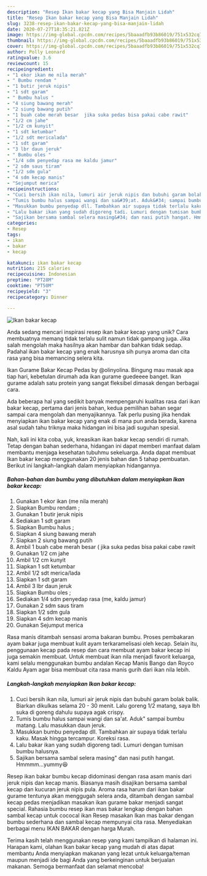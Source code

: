 ```yaml
---
description: "Resep Ikan bakar kecap yang Bisa Manjain Lidah"
title: "Resep Ikan bakar kecap yang Bisa Manjain Lidah"
slug: 3238-resep-ikan-bakar-kecap-yang-bisa-manjain-lidah
date: 2020-07-27T18:35:21.821Z
image: https://img-global.cpcdn.com/recipes/5baaadfb93b86019/751x532cq70/ikan-bakar-kecap-foto-resep-utama.jpg
thumbnail: https://img-global.cpcdn.com/recipes/5baaadfb93b86019/751x532cq70/ikan-bakar-kecap-foto-resep-utama.jpg
cover: https://img-global.cpcdn.com/recipes/5baaadfb93b86019/751x532cq70/ikan-bakar-kecap-foto-resep-utama.jpg
author: Polly Leonard
ratingvalue: 3.6
reviewcount: 15
recipeingredient:
- "1 ekor ikan me nila merah"
- " Bumbu rendam "
- "1 butir jeruk nipis"
- "1 sdt garam"
- " Bumbu halus "
- "4 siung bawang merah"
- "2 siung bawang putih"
- "1 buah cabe merah besar  jika suka pedas bisa pakai cabe rawit"
- "1/2 cm jahe"
- "1/2 cm kunyit"
- "1 sdt ketumbar"
- "1/2 sdt mericalada"
- "1 sdt garam"
- "3 lbr daun jeruk"
- " Bumbu oles "
- "1/4 sdm penyedap rasa me kaldu jamur"
- "2 sdm saus tiram"
- "1/2 sdm gula"
- "4 sdm kecap manis"
- "Sejumput merica"
recipeinstructions:
- "Cuci bersih ikan nila, lumuri air jeruk nipis dan bubuhi garam bolak balik. Biarkan dikulkas selama 20 - 30 menit. Lalu goreng 1/2 matang, saya lbh suka di goreng dahulu supaya agak crispy."
- "Tumis bumbu halus sampai wangi dan sa&#39;at. Aduk&#34; sampai bumbu matang. Lalu masukkan daun jeruk."
- "Masukkan bumbu penyedap dll. Tambahkan air supaya tidak terlalu kaku. Masak hingga tercampur. Koreksi rasa."
- "Lalu bakar ikan yang sudah digoreng tadi. Lumuri dengan tumisan bumbu halusnya."
- "Sajikan bersama sambal selera masing&#34; dan nasi putih hangat. Hmmmm...yummy😆"
categories:
- Resep
tags:
- ikan
- bakar
- kecap

katakunci: ikan bakar kecap 
nutrition: 215 calories
recipecuisine: Indonesian
preptime: "PT28M"
cooktime: "PT50M"
recipeyield: "3"
recipecategory: Dinner

---
```



![Ikan bakar kecap](https://img-global.cpcdn.com/recipes/5baaadfb93b86019/751x532cq70/ikan-bakar-kecap-foto-resep-utama.jpg)

Anda sedang mencari inspirasi resep ikan bakar kecap yang unik? Cara membuatnya memang tidak terlalu sulit namun tidak gampang juga. Jika salah mengolah maka hasilnya akan hambar dan bahkan tidak sedap. Padahal ikan bakar kecap yang enak harusnya sih punya aroma dan cita rasa yang bisa memancing selera kita.

Ikan Gurame Bakar Kecap Pedas by @olinyolina. Bingung mau masak apa tiap hari, kebetulan dirumah ada ikan gurame guedeeee banget. Ikan gurame adalah satu protein yang sangat fleksibel dimasak dengan berbagai cara.

Ada beberapa hal yang sedikit banyak mempengaruhi kualitas rasa dari ikan bakar kecap, pertama dari jenis bahan, kedua pemilihan bahan segar sampai cara mengolah dan menyajikannya. Tak perlu pusing jika hendak menyiapkan ikan bakar kecap yang enak di mana pun anda berada, karena asal sudah tahu triknya maka hidangan ini bisa jadi suguhan spesial.


Nah, kali ini kita coba, yuk, kreasikan ikan bakar kecap sendiri di rumah. Tetap dengan bahan sederhana, hidangan ini dapat memberi manfaat dalam membantu menjaga kesehatan tubuhmu sekeluarga. Anda dapat membuat Ikan bakar kecap menggunakan 20 jenis bahan dan 5 tahap pembuatan. Berikut ini langkah-langkah dalam menyiapkan hidangannya.

<!--inarticleads1-->

##### Bahan-bahan dan bumbu yang dibutuhkan dalam menyiapkan Ikan bakar kecap:

1. Gunakan 1 ekor ikan (me nila merah)
1. Siapkan  Bumbu rendam ;
1. Gunakan 1 butir jeruk nipis
1. Sediakan 1 sdt garam
1. Siapkan  Bumbu halus ;
1. Siapkan 4 siung bawang merah
1. Siapkan 2 siung bawang putih
1. Ambil 1 buah cabe merah besar ( jika suka pedas bisa pakai cabe rawit
1. Gunakan 1/2 cm jahe
1. Ambil 1/2 cm kunyit
1. Siapkan 1 sdt ketumbar
1. Ambil 1/2 sdt merica/lada
1. Siapkan 1 sdt garam
1. Ambil 3 lbr daun jeruk
1. Siapkan  Bumbu oles ;
1. Sediakan 1/4 sdm penyedap rasa (me, kaldu jamur)
1. Gunakan 2 sdm saus tiram
1. Siapkan 1/2 sdm gula
1. Siapkan 4 sdm kecap manis
1. Gunakan Sejumput merica


Rasa manis ditambah sensasi aroma bakaran bumbu. Proses pembakaran ayam bakar juga membuat kulit ayam terkaramelisasi oleh kecap. Selain itu, penggunaan kecap pada resep dan cara membuat ayam bakar kecap ini juga semakin membuat. Untuk membuat ikan nila menjadi favorit keluarga, kami selalu menggunakan bumbu andalan Kecap Manis Bango dan Royco Kaldu Ayam agar bisa membuat cita rasa manis gurih dari ikan nila lebih. 

<!--inarticleads2-->

##### Langkah-langkah menyiapkan Ikan bakar kecap:

1. Cuci bersih ikan nila, lumuri air jeruk nipis dan bubuhi garam bolak balik. Biarkan dikulkas selama 20 - 30 menit. Lalu goreng 1/2 matang, saya lbh suka di goreng dahulu supaya agak crispy.
1. Tumis bumbu halus sampai wangi dan sa&#39;at. Aduk&#34; sampai bumbu matang. Lalu masukkan daun jeruk.
1. Masukkan bumbu penyedap dll. Tambahkan air supaya tidak terlalu kaku. Masak hingga tercampur. Koreksi rasa.
1. Lalu bakar ikan yang sudah digoreng tadi. Lumuri dengan tumisan bumbu halusnya.
1. Sajikan bersama sambal selera masing&#34; dan nasi putih hangat. Hmmmm...yummy😆


Resep ikan bakar bumbu kecap didominasi dengan rasa asam manis dari jeruk nipis dan kecap manis. Biasanya masih disajikan bersama sambal kecap dan kucuran jeruk nipis pula. Aroma rasa harum dari ikan bakar gurame tentunya akan menggugah selera anda, ditambah dengan sambal kecap pedas menjadikan masakan ikan gurame bakar menjadi sangat special. Rahasia bumbu resep ikan mas bakar lengkap dengan bahan sambal kecap untuk cococal ikan Resep masakan Ikan mas bakar dengan bumbu sederhana dan sambal kecap mempunyai cita rasa. Menyediakan berbagai menu IKAN BAKAR dengan harga Murah. 

Terima kasih telah menggunakan resep yang kami tampilkan di halaman ini. Harapan kami, olahan Ikan bakar kecap yang mudah di atas dapat membantu Anda menyiapkan makanan yang lezat untuk keluarga/teman maupun menjadi ide bagi Anda yang berkeinginan untuk berjualan makanan. Semoga bermanfaat dan selamat mencoba!
